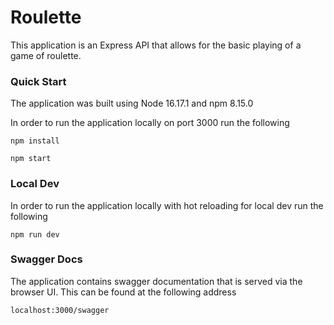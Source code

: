 Roulette
===========

This application is an Express API that allows for the basic playing of a game of roulette. 

### Quick Start
The application was built using Node 16.17.1 and npm 8.15.0

In order to run the application locally on port 3000 run the following

`npm install`

`npm start`

### Local Dev
In order to run the application locally with hot reloading for local dev run the following

`npm run dev`

### Swagger Docs
The application contains swagger documentation that is served via the browser UI. This can be found at the following address

`localhost:3000/swagger`

